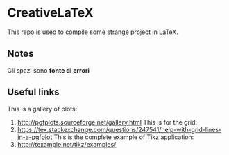 # CreativeLaTeX

This repo is used to compile some strange project in LaTeX.

## Notes

Gli spazi sono __fonte di errori__ 

## Useful links

This is a gallery of plots:
1. http://pgfplots.sourceforge.net/gallery.html
This is for the grid:
2. https://tex.stackexchange.com/questions/247541/help-with-grid-lines-in-a-pgfplot
This is the complete example of Tikz application:
3. http://texample.net/tikz/examples/